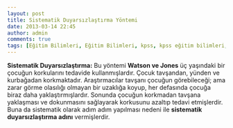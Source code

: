 ```yaml
---
layout: post
title: Sistematik Duyarsızlaştırma Yöntemi
date: 2013-03-14 22:45
author: admin
comments: true
tags: [Eğitim Bilimleri, Eğitim Bilimleri, kpss, kpss eğitim bilimleri, SİSTEMATİK DUYARSIZLAŞtırma]
---
```

<strong>Sistematik Duyarsızlaştırma:</strong> Bu yöntemi <strong>Watson ve Jones</strong> üç yaşındaki bir çocuğun korkularını tedavide kullanmışlardır. Çocuk tavşandan, yünden ve kurbağadan korkmaktadır. Araştırmacılar tavşanı çocuğun görebileceği; ama zarar görme olasılığı olmayan bir uzaklığa koyup, her defasında çocuğa biraz daha yaklaştırmışlardır. Sonunda çocuğun korkmadan tavşana yaklaşması ve dokunmasını sağlayarak korkusunu azaltıp tedavi etmişlerdir. Buna da sistematik olarak adım adım yapılması nedeni ile <strong>sistematik duyarsızlaştırma adını</strong> vermişlerdir.
